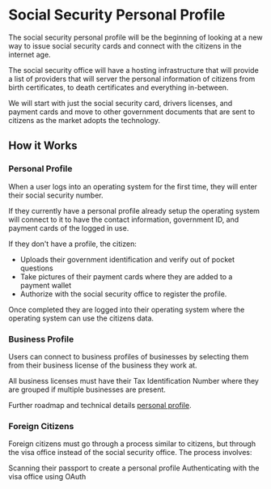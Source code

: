 # Social Security Personal Profile

The social security personal profile will be the beginning of looking at a new way to issue social security cards and connect with the citizens in the internet age.

The social security office will have a hosting infrastructure that will provide a list of providers that will server the personal information of citizens from birth certificates, to death certificates and everything in-between.

We will start with just the social security card, drivers licenses, and payment cards and move to other government documents that are sent to citizens as the market adopts the technology.

## How it Works

### Personal Profile

When a user logs into an operating system for the first time, they will enter their social security number.

If they currently have a personal profile already setup the operating system will connect to it to have the contact information, government ID, and payment cards of the logged in use.

If they don't have a profile, the citizen:

- Uploads their government identification and verify out of pocket questions
- Take pictures of their payment cards where they are added to a payment wallet
- Authorize with the social security office to register the profile.

Once completed they are logged into their operating system where the operating system can use the citizens data.

### Business Profile

Users can connect to business profiles of businesses by selecting them from their business license of the business they work at.

All business licenses must have their Tax Identification Number where they are grouped if multiple businesses are present.

Further roadmap and technical details [personal profile](./v2/).

### Foreign Citizens

Foreign citizens must go through a process similar to citizens, but through the visa office instead of the social security office. The process involves:

Scanning their passport to create a personal profile
Authenticating with the visa office using OAuth
